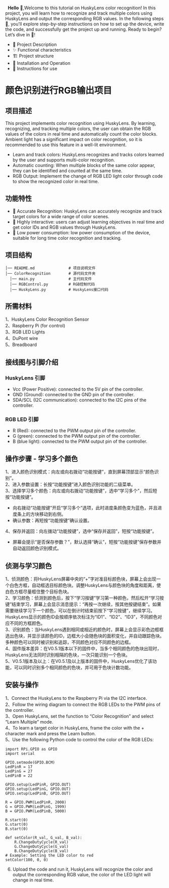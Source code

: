   __Hello__ 👋,Welcome to this tutorial on HuskyLens color recognition! In this project, you will learn how to recognize and track multiple colors using HuskyLens and output the corresponding RGB values. In the following steps 📜, you'll explore step-by-step instructions on how to set up the device, write the code, and successfully get the project up and running. Ready to begin? Let’s dive in 🚀!

- 📝 Project Description
- ✨ Functional characteristics
- 🏗  Project structure
- 🚀 Installation and Operation
- 🔧 Instructions for use

# 颜色识别进行RGB输出项目
## 项目描述
This project implements color recognition using HuskyLens. By learning, recognizing, and tracking multiple colors, the user can obtain the RGB values of the colors in real time and automatically count the color blocks. Ambient light has a significant impact on color recognition, so it is recommended to use this feature in a well-lit environment.
- Learn and track colors: HuskyLens recognizes and tracks colors learned by the user and supports multi-color recognition.
- Automatic counting: When multiple blocks of the same color appear, they can be identified and counted at the same time.
- RGB Output: Implement the change of RGB LED light color through code to show the recognized color in real time.
## 功能特性
- 📏 Accurate Recognition: HuskyLens can accurately recognize and track target colors for a wide range of color scenes.
- 🎉 Highly interactive: users can adjust learning objectives in real time and get color IDs and RGB values through HuskyLens.
- 🔋 Low power consumption: low power consumption of the device, suitable for long time color recognition and tracking.
## 项目结构
```
│── README.md               # 项目说明文件
│── ColorRecognition        # 源代码文件夹
  │── main.py               # 主代码文件
  │── RGBControl.py         # RGB控制代码
  │── HuskyLens.py          # HuskyLens接口代码
```
## 所需材料
1、HuskyLens Color Recognition Sensor  
2、Raspberry Pi (for control)  
3、RGB LED Lights  
4、DuPont wire  
5、Breadboard  
## 接线图与引脚介绍
### HuskyLens 引脚
- Vcc (Power Positive): connected to the 5V pin of the controller.
- GND (Ground): connected to the GND pin of the controller.  
- SDA/SCL (I2C communication): connected to the I2C pins of the controller.  
### RGB LED 引脚
- R (Red): connected to the PWM output pin of the controller.  
- G (green): connected to the PWM output pin of the controller.
- B (blue light): connected to the PWM output pin of the controller.
## 操作步骤 - 学习多个颜色
1、进入颜色识别模式：向左或向右拨动“功能按键”，直到屏幕顶部显示“颜色识别”。  
2、进入参数设置：长按“功能按键”进入颜色识别功能的二级菜单。  
3、选择学习多个颜色：向左或向右拨动“功能按键”，选中“学习多个”，然后短按“功能按键”。    
- 向右拨动“功能按键”开启“学习多个”选项，此时进度条颜色变为蓝色，并且进度条上的方块移动到右侧。
- 确认参数：再短按“功能按键”确认设置。

4、保存并返回：向左拨动“功能按键”，选中“保存并返回”，短按“功能按键”。  
- 屏幕会提示“是否保存参数？”，默认选择“确认”，短按“功能按键”保存参数并自动返回颜色识别模式。
## 侦测与学习颜色
1、侦测颜色：将HuskyLens屏幕中央的“+”字对准目标颜色块，屏幕上会出现一个白色方框，自动框选目标颜色块。调整HuskyLens与颜色块的角度和距离，使白色方框尽量框住整个目标色块。  
2、学习颜色：侦测到颜色后，按下“学习按键”学习第一种颜色，然后松开“学习按键”结束学习，屏幕上会显示消息提示：“再按一次继续，按其他按键结束”。如果需要继续学习下一个颜色，可以在倒计时结束前按下“学习按键”，继续学习。HuskyLens显示的颜色ID会按顺序依次标注为“ID1”、“ID2”、“ID3”，不同颜色对应不同的方框颜色。  
3、识别颜色：当HuskyLens遇到相同或相近的颜色时，屏幕上会显示彩色边框框选出色块，并显示该颜色的ID，边框大小会随色块的面积变化，并自动跟踪色块。多种颜色可以同时被识别和追踪，不同颜色对应不同颜色的边框。  
4、固件版本差异：在V0.5.1版本以下的固件中，当多个相同颜色的色块出现时，HuskyLens无法同时识别相隔的色块，一次只能识别一个色块。  
5、V0.5.1版本及以上：在V0.5.1及以上版本的固件中，HuskyLens优化了该功能，可以同时识别多个相同颜色的色块，并可用于色块计数功能。
## 安装与操作
1、Connect the HuskyLens to the Raspberry Pi via the I2C interface.  
2、Follow the wiring diagram to connect the RGB LEDs to the PWM pins of the controller.  
3、Open HuskyLens, set the function to “Color Recognition” and select “Learn Multiple” mode.  
4、To learn a target color in HuskyLens, frame the color with the + character mark and press the Learn button.  
5、Use the following Python code to control the color of the RGB LEDs:  
```
import RPi.GPIO as GPIO
import serial

GPIO.setmode(GPIO.BCM)
LedPinR = 17
LedPinG = 27
LedPinB = 22

GPIO.setup(LedPinR, GPIO.OUT)
GPIO.setup(LedPinG, GPIO.OUT)
GPIO.setup(LedPinB, GPIO.OUT)

R = GPIO.PWM(LedPinR, 2000)
G = GPIO.PWM(LedPinG, 1999)
B = GPIO.PWM(LedPinB, 5000)

R.start(0)
G.start(0)
B.start(0)

def setColor(R_val, G_val, B_val):
    R.ChangeDutyCycle(R_val)
    G.ChangeDutyCycle(G_val)
    B.ChangeDutyCycle(B_val)
# Example: Setting the LED color to red
setColor(100, 0, 0)
```
6. Upload the code and run it, HuskyLens will recognize the color and output the corresponding RGB value, the color of the LED light will change in real time.
